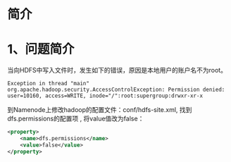 # 简介

# 1、问题简介
当向HDFS中写入文件时，发生如下的错误，原因是本地用户的账户名不为root。
```
Exception in thread "main" org.apache.hadoop.security.AccessControlException: Permission denied: user=10160, access=WRITE, inode="/":root:supergroup:drwxr-xr-x
```
到Namenode上修改hadoop的配置文件：conf/hdfs-site.xml, 找到 dfs.permissions的配置项 , 将value值改为false：
```xml
<property>
    <name>dfs.permissions</name>
    <value>false</value>
</property>
```
